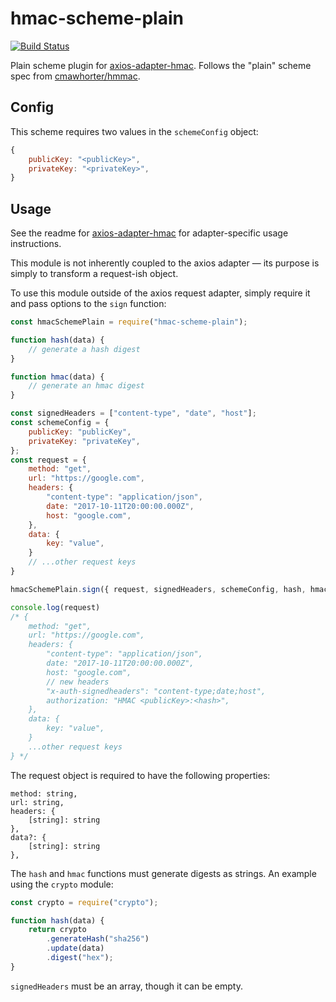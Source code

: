 # hmac-scheme-plain
[![Build Status](https://travis-ci.org/cwhenderson20/hmac-scheme-plain.svg?branch=master)](https://travis-ci.org/cwhenderson20/hmac-scheme-plain)

Plain scheme plugin for [axios-adapter-hmac](https://github.com/cwhenderson20/axios-adapter-hmac). Follows the "plain" scheme spec from  [cmawhorter/hmmac](https://github.com/cmawhorter/hmmac).

## Config

This scheme requires two values in the `schemeConfig` object:

```javascript
{
    publicKey: "<publicKey>",
    privateKey: "<privateKey>",
}
```

## Usage

See the readme for [axios-adapter-hmac](https://github.com/cwhenderson20/axios-adapter-hmac) for adapter-specific usage instructions.

This module is not inherently coupled to the axios adapter — its purpose is simply to transform a request-ish object.

To use this module outside of the axios request adapter, simply require it and pass options to the `sign` function:

```javascript
const hmacSchemePlain = require("hmac-scheme-plain");

function hash(data) {
    // generate a hash digest
}

function hmac(data) {
    // generate an hmac digest
}

const signedHeaders = ["content-type", "date", "host"];
const schemeConfig = {
    publicKey: "publicKey",
    privateKey: "privateKey",
};
const request = {
    method: "get",
    url: "https://google.com",
    headers: {
        "content-type": "application/json",
        date: "2017-10-11T20:00:00.000Z",
        host: "google.com",
    },
    data: {
        key: "value",
    }
    // ...other request keys
}

hmacSchemePlain.sign({ request, signedHeaders, schemeConfig, hash, hmac });

console.log(request)
/* {
    method: "get",
    url: "https://google.com",
    headers: {
        "content-type": "application/json",
        date: "2017-10-11T20:00:00.000Z",
        host: "google.com",
        // new headers
        "x-auth-signedheaders": "content-type;date;host",
        authorization: "HMAC <publicKey>:<hash>",
    },
    data: {
        key: "value",
    }
    ...other request keys
} */
```

The request object is required to have the following properties:

```
method: string,
url: string,
headers: {
    [string]: string
},
data?: {
    [string]: string
},
```

The `hash` and `hmac` functions must generate digests as strings. An example using the `crypto` module:

```javascript
const crypto = require("crypto");

function hash(data) {
    return crypto
        .generateHash("sha256")
        .update(data)
        .digest("hex");
}
```

`signedHeaders` must be an array, though it can be empty.
